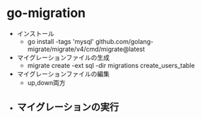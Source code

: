 # go-migration
- インストール
  - go install -tags 'mysql' github.com/golang-migrate/migrate/v4/cmd/migrate@latest
- マイグレーションファイルの生成
  - migrate create -ext sql -dir migrations create_users_table   
- マイグレーションファイルの編集
  - up,down両方
- マイグレーションの実行
  - 